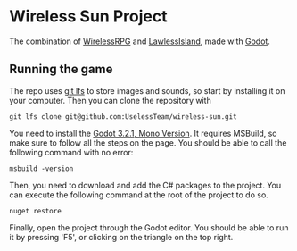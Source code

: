 # Wireless Sun Project
The combination of [WirelessRPG](https://github.com/UselessTeam/WirelessRPG) and [LawlessIsland](https://github.com/UselessTeam/lawless-island), made with [Godot](https://godotengine.org/).

## Running the game

The repo uses [git lfs](https://git-lfs.github.com/) to store images and sounds, so start by installing it on your computer. Then you can clone the repository with
```
git lfs clone git@github.com:UselessTeam/wireless-sun.git
```

You need to install the [Godot 3.2.1, Mono Version](https://godotengine.org/download/). It requires MSBuild, so make sure to follow all the steps on the page.
You should be able to call the following command with no error:
```
msbuild -version
```

Then, you need to download and add the C# packages to the project. You can execute the following command at the root of the project to do so.
```
nuget restore
```

Finally, open the project through the Godot editor. You should be able to run it by pressing 'F5', or clicking on the triangle on the top right.
